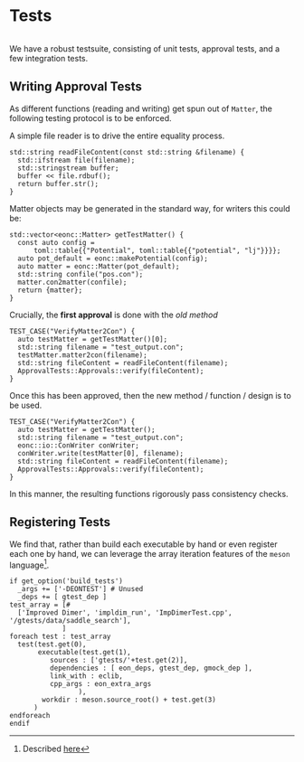 # Tests

```{versionadded} 2.0
```

We have a robust testsuite, consisting of unit tests, approval tests, and a few
integration tests.

## Writing Approval Tests

As different functions (reading and writing) get spun out of `Matter`, the following testing protocol is to be enforced.

A simple file reader is to drive the entire equality process.

```{code-block} cpp
std::string readFileContent(const std::string &filename) {
  std::ifstream file(filename);
  std::stringstream buffer;
  buffer << file.rdbuf();
  return buffer.str();
}
``` 

Matter objects may be generated in the standard way, for writers this could be:

```{code-block} cpp
std::vector<eonc::Matter> getTestMatter() {
  const auto config =
      toml::table{{"Potential", toml::table{{"potential", "lj"}}}};
  auto pot_default = eonc::makePotential(config);
  auto matter = eonc::Matter(pot_default);
  std::string confile("pos.con");
  matter.con2matter(confile);
  return {matter};
}
```

Crucially, the **first approval** is done with the _old method_

```{code-block} cpp
TEST_CASE("VerifyMatter2Con") {
  auto testMatter = getTestMatter()[0];
  std::string filename = "test_output.con";
  testMatter.matter2con(filename);
  std::string fileContent = readFileContent(filename);
  ApprovalTests::Approvals::verify(fileContent);
}
```

Once this has been approved, then the new method / function / design is to be
used.

```{code-block} cpp
TEST_CASE("VerifyMatter2Con") {
  auto testMatter = getTestMatter();
  std::string filename = "test_output.con";
  eonc::io::ConWriter conWriter;
  conWriter.write(testMatter[0], filename);
  std::string fileContent = readFileContent(filename);
  ApprovalTests::Approvals::verify(fileContent);
}
```

In this manner, the resulting functions rigorously pass consistency checks.

## Registering Tests

We find that, rather than build each executable by hand or even register each
one by hand, we can leverage the array iteration features of the `meson`
language[^1].

```{code-block} meson
if get_option('build_tests')
  _args += ['-DEONTEST'] # Unused
  _deps += [ gtest_dep ]
test_array = [#
  ['Improved Dimer', 'impldim_run', 'ImpDimerTest.cpp', '/gtests/data/saddle_search'],
             ]
foreach test : test_array
  test(test.get(0),
       executable(test.get(1),
          sources : ['gtests/'+test.get(2)],
          dependencies : [ eon_deps, gtest_dep, gmock_dep ],
          link_with : eclib,
          cpp_args : eon_extra_args
                 ),
        workdir : meson.source_root() + test.get(3)
      )
endforeach
endif
```

[^1]: Described [here](https://click.rgoswami.me/auto-disc-meson-tests)

